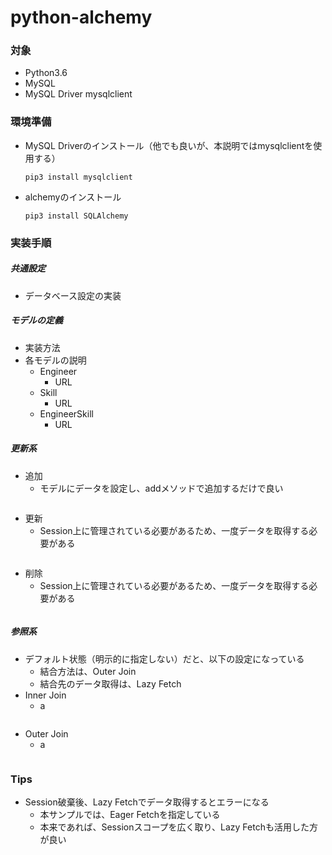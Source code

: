 # python-alchemy

### 対象
* Python3.6
* MySQL
* MySQL Driver mysqlclient

### 環境準備
* MySQL Driverのインストール（他でも良いが、本説明ではmysqlclientを使用する）
    ```
    pip3 install mysqlclient
    ```
* alchemyのインストール
    ```
    pip3 install SQLAlchemy
    ```
    
### 実装手順
##### 共通設定
* データベース設定の実装
##### モデルの定義
* 実装方法
* 各モデルの説明
    * Engineer
        * URL
    * Skill
        * URL
    * EngineerSkill
        * URL
##### 更新系
* 追加
    * モデルにデータを設定し、addメソッドで追加するだけで良い
    ``` java
    ```
* 更新
    * Session上に管理されている必要があるため、一度データを取得する必要がある
    ``` java
    ```
* 削除
    * Session上に管理されている必要があるため、一度データを取得する必要がある
    ``` java
    ```
##### 参照系
* デフォルト状態（明示的に指定しない）だと、以下の設定になっている
    * 結合方法は、Outer Join
    * 結合先のデータ取得は、Lazy Fetch
* Inner Join
    * a
    ``` java
    ```
* Outer Join
    * a
    ``` java
    ```
### Tips
* Session破棄後、Lazy Fetchでデータ取得するとエラーになる
    * 本サンプルでは、Eager Fetchを指定している
    * 本来であれば、Sessionスコープを広く取り、Lazy Fetchも活用した方が良い
